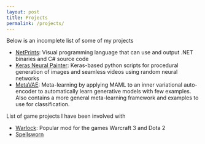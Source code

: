 ```yaml
---
layout: post
title: Projects
permalink: /projects/
---
```


Below is an incomplete list of some of my projects
- [NetPrints](https://warlock.ai/netprints/): Visual programming language that can use and output .NET binaries and C# source code
- [Keras Neural Painter](https://github.com/RobinKa/kerasneuralpainter): Keras-based python scripts for procedural generation of images and seamless videos using random neural networks
- [MetaVAE](https://github.com/RobinKa/MetaVAE): Meta-learning by applying MAML to an inner variational auto-encoder to automatically learn generative models with few examples. Also contains a more general meta-learning framework and examples to use for classification.

List of game projects I have been involved with
- [Warlock](https://www.warlockbrawl.com/): Popular mod for the games Warcraft 3 and Dota 2
- [Spellsworn](https://www.spellsworn.com/)
